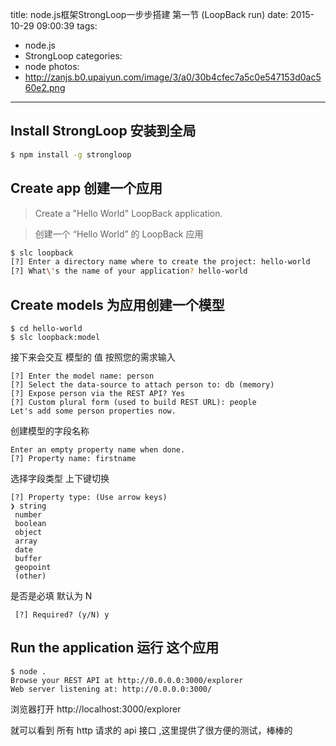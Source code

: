 title: node.js框架StrongLoop一步步搭建 第一节 (LoopBack run)
date: 2015-10-29 09:00:39
tags:
  - node.js
  - StrongLoop
categories:
  - node
photos:
  - http://zanjs.b0.upaiyun.com/image/3/a0/30b4cfec7a5c0e547153d0ac560e2.png
---

## Install StrongLoop 安装到全局

``` bash
$ npm install -g strongloop
```

##  Create app 创建一个应用
> Create a "Hello World" LoopBack application.

> 创建一个 “Hello World” 的 LoopBack 应用

``` bash
$ slc loopback
[?] Enter a directory name where to create the project: hello-world
[?] What\'s the name of your application? hello-world
```
<!--more-->

## Create models 为应用创建一个模型

```
$ cd hello-world
$ slc loopback:model
```


接下来会交互 模型的 值 按照您的需求输入

```
[?] Enter the model name: person
[?] Select the data-source to attach person to: db (memory)
[?] Expose person via the REST API? Yes
[?] Custom plural form (used to build REST URL): people
Let's add some person properties now.
```

创建模型的字段名称

 ```
Enter an empty property name when done.
[?] Property name: firstname
 ```

 选择字段类型 上下键切换

 ```
 [?] Property type: (Use arrow keys)
❯ string
  number
  boolean
  object
  array
  date
  buffer
  geopoint
  (other)
 ```

 是否是必填 默认为 N

```
 [?] Required? (y/N) y
```

##  Run the application 运行 这个应用

```
$ node .
Browse your REST API at http://0.0.0.0:3000/explorer
Web server listening at: http://0.0.0.0:3000/
```

浏览器打开 http://localhost:3000/explorer

就可以看到 所有 http 请求的 api 接口 ,这里提供了很方便的测试，棒棒的
